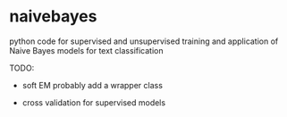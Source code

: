 # naivebayes
python code for supervised and unsupervised training and application of Naive Bayes models for text classification

TODO:
- soft EM
    probably add a wrapper class

- cross validation for supervised models
